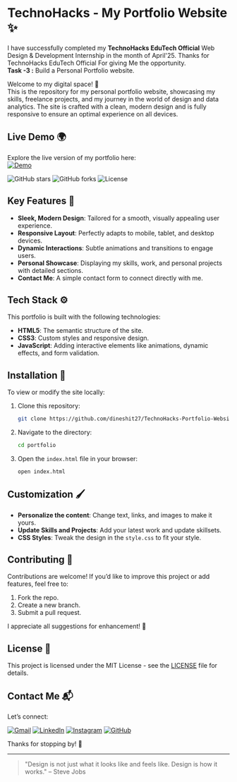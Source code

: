 # TechnoHacks - My Portfolio Website ✨
I have successfully completed my **TechnoHacks EduTech Official** Web Design & Development Internship in the month of April'25. Thanks for TechnoHacks EduTech Official For giving Me the opportunity.
<br>
**Task -3 :** Build a Personal Portfolio website.

Welcome to my digital space! 🚀  
This is the repository for my personal portfolio website, showcasing my skills, freelance projects, and my journey in the world of design and data analytics. The site is crafted with a clean, modern design and is fully responsive to ensure an optimal experience on all devices.

## Live Demo 🌍

Explore the live version of my portfolio here:  
[![Demo](https://img.shields.io/badge/Demo-Available-blue)](https://mdinesh-portfolio.netlify.app/)

![GitHub stars](https://img.shields.io/github/stars/dineshit27/TechnoHacks-Portfolio-Website-MDinesh30?style=social)
![GitHub forks](https://img.shields.io/github/forks/dineshit27/TechnoHacks-Portfolio-Website-MDinesh30?style=social)
![License](https://img.shields.io/github/license/dineshit27/TechnoHacks-Portfolio-Website-MDinesh30?style=social)

## Key Features 🔑

- **Sleek, Modern Design**: Tailored for a smooth, visually appealing user experience.
- **Responsive Layout**: Perfectly adapts to mobile, tablet, and desktop devices.
- **Dynamic Interactions**: Subtle animations and transitions to engage users.
- **Personal Showcase**: Displaying my skills, work, and personal projects with detailed sections.
- **Contact Me**: A simple contact form to connect directly with me.

## Tech Stack ⚙️

This portfolio is built with the following technologies:

- **HTML5**: The semantic structure of the site.
- **CSS3**: Custom styles and responsive design.
- **JavaScript**: Adding interactive elements like animations, dynamic effects, and form validation.

## Installation 🔧

To view or modify the site locally:

1. Clone this repository:

    ```bash
    git clone https://github.com/dineshit27/TechnoHacks-Portfolio-Website-MDinesh30.git
    ```

2. Navigate to the directory:

    ```bash
    cd portfolio
    ```

3. Open the `index.html` file in your browser:

    ```bash
    open index.html
    ```

## Customization 🖌️

- **Personalize the content**: Change text, links, and images to make it yours.
- **Update Skills and Projects**: Add your latest work and update skillsets.
- **CSS Styles**: Tweak the design in the `style.css` to fit your style.

## Contributing 🤝

Contributions are welcome! If you’d like to improve this project or add features, feel free to:

1. Fork the repo.
2. Create a new branch.
3. Submit a pull request.

I appreciate all suggestions for enhancement! 🙏

## License 📄

This project is licensed under the MIT License - see the [LICENSE](LICENSE) file for details.

## Contact Me 📬

Let’s connect:

[![Gmail](https://img.shields.io/badge/Contact%20me-Gmail-red)](mailto:m.dinesh.it27@gmail.com)
[![LinkedIn](https://img.shields.io/badge/LinkedIn-Dinesh.M-blue)](https://www.linkedin.com/in/m-dinesh-d30/)
[![Instagram](https://img.shields.io/badge/Instagram-DINESH-darkpink)](https://www.instagram.com/_dinx_pvt_430)
[![GitHub](https://img.shields.io/badge/GitHub-dineshit27-yellow)](https://github.com/dineshit27)

Thanks for stopping by! 👋

---

> "Design is not just what it looks like and feels like. Design is how it works." – Steve Jobs
